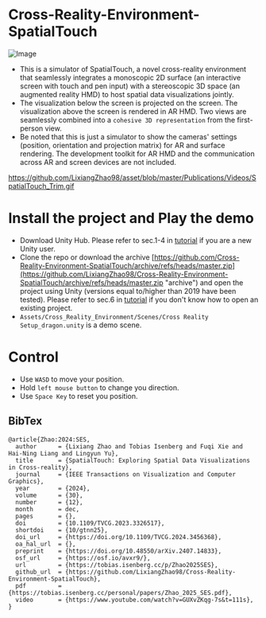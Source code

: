 # Cross-Reality-Environment-SpatialTouch
![Image](https://raw.githubusercontent.com/LixiangZhao98/asset/master/Project/Cross-reality-Environment-SpatialTouch/spatialtouch.gif "Image")
* This is a simulator of SpatialTouch, a novel cross-reality environment that seamlessly integrates a monoscopic 2D surface (an interactive screen with touch and pen input) with a stereoscopic 3D space (an augmented reality HMD) to host spatial data visualizations jointly. 
* The visualization below the screen is projected on the screen. The visualization above the screen is rendered in AR HMD. Two views are seamlessly combined into a `cohesive 3D representation` from the first-person view.
* Be noted that this is just a simulator to show the cameras' settings (position, orientation and projection matrix) for AR and surface rendering. The development toolkit for AR HMD and the communication across AR and screen devices are not included.

https://github.com/LixiangZhao98/asset/blob/master/Publications/Videos/SpatialTouch_Trim.gif

# Install the project and Play the demo
- Download Unity Hub. Please refer to sec.1-4 in [tutorial](https://github.com/LixiangZhao98/asset/blob/master/Tutorial/Unity_Setup_General.pdf) if you are a new Unity user.
- Clone the repo or download the archive [https://github.com/Cross-Reality-Environment-SpatialTouch/archive/refs/heads/master.zip](https://github.com/LixiangZhao98/Cross-Reality-Environment-SpatialTouch/archive/refs/heads/master.zip "archive") and open the project using Unity (versions equal to/higher than 2019 have been tested). Please refer to sec.6 in [tutorial](https://github.com/LixiangZhao98/asset/blob/master/Tutorial/Unity_Setup_General.pdf) if you don't know how to open an existing project.
- `Assets/Cross_Reality_Environment/Scenes/Cross Reality Setup_dragon.unity` is a demo scene.

# Control
* Use `WASD` to move your position.
* Hold `left mouse button` to change you direction.
* Use `Space Key` to reset you position.

## BibTex
```
@article{Zhao:2024:SES,
  author      = {Lixiang Zhao and Tobias Isenberg and Fuqi Xie and Hai-Ning Liang and Lingyun Yu},
  title       = {SpatialTouch: Exploring Spatial Data Visualizations in Cross-reality},
  journal     = {IEEE Transactions on Visualization and Computer Graphics},
  year        = {2024},
  volume      = {30},
  number      = {12},
  month       = dec,
  pages       = {},
  doi         = {10.1109/TVCG.2023.3326517},
  shortdoi    = {10/gtnn25},
  doi_url     = {https://doi.org/10.1109/TVCG.2024.3456368},
  oa_hal_url  = {},
  preprint    = {https://doi.org/10.48550/arXiv.2407.14833},
  osf_url     = {https://osf.io/avxr9/},
  url         = {https://tobias.isenberg.cc/p/Zhao2025SES},
  github_url  = {https://github.com/LixiangZhao98/Cross-Reality-Environment-SpatialTouch},
  pdf         = {https://tobias.isenberg.cc/personal/papers/Zhao_2025_SES.pdf},
  video       = {https://www.youtube.com/watch?v=GUXvZKqg-7s&t=111s},
}
```
